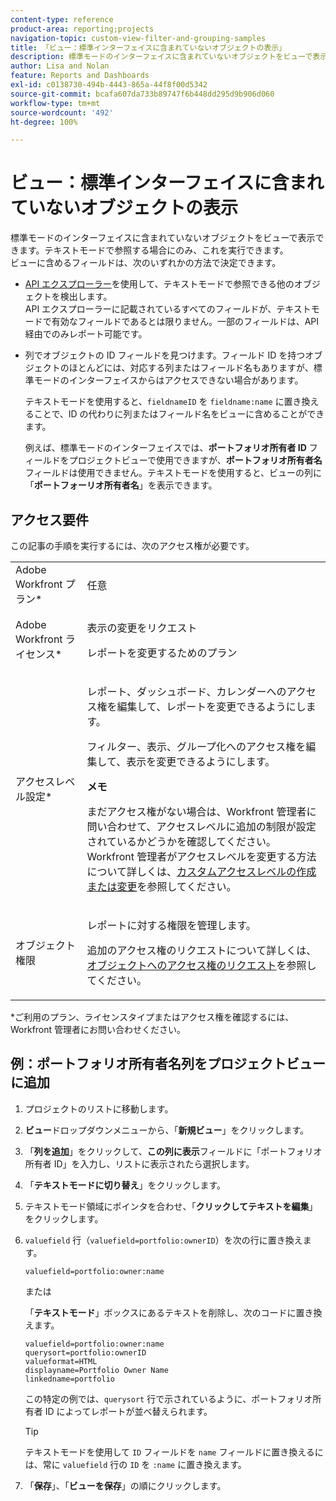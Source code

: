 ```yaml
---
content-type: reference
product-area: reporting;projects
navigation-topic: custom-view-filter-and-grouping-samples
title: 「ビュー：標準インターフェイスに含まれていないオブジェクトの表示」
description: 標準モードのインターフェイスに含まれていないオブジェクトをビューで表示できます。テキストモードで参照する場合にのみ、これを実行できます。
author: Lisa and Nolan
feature: Reports and Dashboards
exl-id: c0138730-494b-4443-865a-44f8f00d5342
source-git-commit: bcafa607da733b89747f6b448dd295d9b906d060
workflow-type: tm+mt
source-wordcount: '492'
ht-degree: 100%

---
```


# ビュー：標準インターフェイスに含まれていないオブジェクトの表示

標準モードのインターフェイスに含まれていないオブジェクトをビューで表示できます。テキストモードで参照する場合にのみ、これを実行できます。\
ビューに含めるフィールドは、次のいずれかの方法で決定できます。

* [API エクスプローラー](../../../wf-api/general/api-explorer.md)を使用して、テキストモードで参照できる他のオブジェクトを検出します。\
  API エクスプローラーに記載されているすべてのフィールドが、テキストモードで有効なフィールドであるとは限りません。一部のフィールドは、API 経由でのみレポート可能です。

* 列でオブジェクトの ID フィールドを見つけます。フィールド ID を持つオブジェクトのほとんどには、対応する列またはフィールド名もありますが、標準モードのインターフェイスからはアクセスできない場合があります。

  テキストモードを使用すると、`fieldnameID` を `fieldname:name` に置き換えることで、ID の代わりに列またはフィールド名をビューに含めることができます。

  例えば、標準モードのインターフェイスでは、**ポートフォリオ所有者 ID** フィールドをプロジェクトビューで使用できますが、**ポートフォリオ所有者名**&#x200B;フィールドは使用できません。テキストモードを使用すると、ビューの列に「**ポートフォーリオ所有者名**」を表示できます。

## アクセス要件

この記事の手順を実行するには、次のアクセス権が必要です。

<table style="table-layout:auto"> 
 <col> 
 <col> 
 <tbody> 
  <tr> 
   <td role="rowheader">Adobe Workfront プラン*</td> 
   <td> <p>任意</p> </td> 
  </tr> 
  <tr> 
   <td role="rowheader">Adobe Workfront ライセンス*</td> 
   <td> <p>表示の変更をリクエスト </p>
   <p>レポートを変更するためのプラン</p> </td> 
  </tr> 
  <tr> 
   <td role="rowheader">アクセスレベル設定*</td> 
   <td> <p>レポート、ダッシュボード、カレンダーへのアクセス権を編集して、レポートを変更できるようにします。</p> <p>フィルター、表示、グループ化へのアクセス権を編集して、表示を変更できるようにします。</p> <p><b>メモ</b>

まだアクセス権がない場合は、Workfront 管理者に問い合わせて、アクセスレベルに追加の制限が設定されているかどうかを確認してください。Workfront 管理者がアクセスレベルを変更する方法について詳しくは、<a href="../../../administration-and-setup/add-users/configure-and-grant-access/create-modify-access-levels.md" class="MCXref xref">カスタムアクセスレベルの作成または変更</a>を参照してください。</p> </td>
</tr>  
  <tr> 
   <td role="rowheader">オブジェクト権限</td> 
   <td> <p>レポートに対する権限を管理します。</p> <p>追加のアクセス権のリクエストについて詳しくは、<a href="../../../workfront-basics/grant-and-request-access-to-objects/request-access.md" class="MCXref xref">オブジェクトへのアクセス権のリクエスト</a>を参照してください。</p> </td> 
  </tr> 
 </tbody> 
</table>

&#42;ご利用のプラン、ライセンスタイプまたはアクセス権を確認するには、Workfront 管理者にお問い合わせください。

## 例：ポートフォリオ所有者名列をプロジェクトビューに追加

1. プロジェクトのリストに移動します。
1. **ビュー**&#x200B;ドロップダウンメニューから、「**新規ビュー**」をクリックします。

1. 「**列を追加**」をクリックして、**この列に表示**&#x200B;フィールドに「ポートフォリオ所有者 ID」を入力し、リストに表示されたら選択します。

1. 「**テキストモードに切り替え**」をクリックします。
1. テキストモード領域にポインタを合わせ、「**クリックしてテキストを編集**」をクリックします。
1. `valuefield` 行（`valuefield=portfolio:ownerID`）を次の行に置き換えます。

   ```
   valuefield=portfolio:owner:name
   ```

   または

   「**テキストモード**」ボックスにあるテキストを削除し、次のコードに置き換えます。

   ```
   valuefield=portfolio:owner:name
   querysort=portfolio:ownerID
   valueformat=HTML
   displayname=Portfolio Owner Name
   linkedname=portfolio
   ```

   この特定の例では、`querysort` 行で示されているように、ポートフォリオ所有者 ID によってレポートが並べ替えられます。

   >[!TIP]
   >
   >テキストモードを使用して `ID` フィールドを `name` フィールドに置き換えるには、常に `valuefield` 行の `ID` を `:name` に置き換えます。

1. 「**保存**」、「**ビューを保存**」の順にクリックします。
